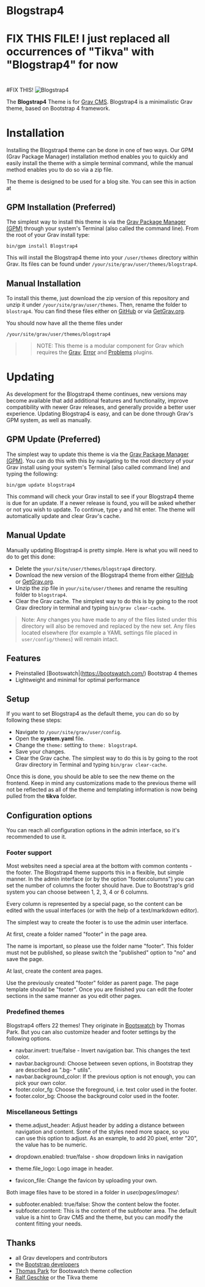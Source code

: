 # Blogstrap4
#
# FIX THIS FILE! I just replaced all occurrences of "Tikva" with "Blogstrap4" for now
#

#FIX THIS! ![Blogstrap4](screenshot.jpg)

The **Blogstrap4** Theme is for [Grav CMS](http://github.com/getgrav/grav).  Blogstrap4 is a minimalistic Grav theme, based on Bootstrap 4 framework.


# Installation

Installing the Blogstrap4 theme can be done in one of two ways. Our GPM (Grav Package Manager) installation method enables you to quickly and easily install the theme with a simple terminal command, while the manual method enables you to do so via a zip file. 

The theme is designed to be used for a blog site. You can see this in action at [](http://learn.getgrav.org)

## GPM Installation (Preferred)

The simplest way to install this theme is via the [Grav Package Manager (GPM)](http://learn.getgrav.org/advanced/grav-gpm) through your system's Terminal (also called the command line).  From the root of your Grav install type:

    bin/gpm install Blogstrap4

This will install the Blogstrap4 theme into your `/user/themes` directory within Grav. Its files can be found under `/your/site/grav/user/themes/blogstrap4`.

## Manual Installation

To install this theme, just download the zip version of this repository and unzip it under `/your/site/grav/user/themes`. Then, rename the folder to `blostrap4`. You can find these files either on [GitHub](https://github.com/cleinias/blogstrap4/) or via [GetGrav.org](http://getgrav.org/downloads/themes).

You should now have all the theme files under

    /your/site/grav/user/themes/blogstrap4

>> NOTE: This theme is a modular component for Grav which requires the [Grav](http://github.com/getgrav/grav), [Error](https://github.com/getgrav/grav-theme-error) and [Problems](https://github.com/getgrav/grav-plugin-problems) plugins.

# Updating

As development for the Blogstrap4 theme continues, new versions may become available that add additional features and functionality, improve compatibility with newer Grav releases, and generally provide a better user experience. Updating Blogstrap4 is easy, and can be done through Grav's GPM system, as well as manually.

## GPM Update (Preferred)

The simplest way to update this theme is via the [Grav Package Manager (GPM)](http://learn.getgrav.org/advanced/grav-gpm). You can do this with this by navigating to the root directory of your Grav install using your system's Terminal (also called command line) and typing the following:

    bin/gpm update blogstrap4

This command will check your Grav install to see if your Blogstrap4 theme is due for an update. If a newer release is found, you will be asked whether or not you wish to update. To continue, type `y` and hit enter. The theme will automatically update and clear Grav's cache.

## Manual Update

Manually updating Blogstrap4 is pretty simple. Here is what you will need to do to get this done:

* Delete the `your/site/user/themes/blogstrap4` directory.
* Download the new version of the Blogstrap4 theme from either [GitHub](https://github.com/cleinias/blogstrap4) or [GetGrav.org](http://getgrav.org/downloads/themes#extras).
* Unzip the zip file in `your/site/user/themes` and rename the resulting folder to `blogstrap4`.
* Clear the Grav cache. The simplest way to do this is by going to the root Grav directory in terminal and typing `bin/grav clear-cache`.

> Note: Any changes you have made to any of the files listed under this directory will also be removed and replaced by the new set. Any files located elsewhere (for example a YAML settings file placed in `user/config/themes`) will remain intact.

## Features

* Preinstalled [Bootswatch|(https://bootswatch.com/) Bootstrap 4 themes 
* Lightweight and minimal for optimal performance


## Setup

If you want to set Blogstrap4 as the default theme, you can do so by following these steps:

* Navigate to `/your/site/grav/user/config`.
* Open the **system.yaml** file.
* Change the `theme:` setting to `theme: blogstrap4`.
* Save your changes.
* Clear the Grav cache. The simplest way to do this is by going to the root Grav directory in Terminal and typing `bin/grav clear-cache`.

Once this is done, you should be able to see the new theme on the frontend. Keep in mind any customizations made to the previous theme will not be reflected as all of the theme and templating information is now being pulled from the **tikva** folder.


## Configuration options

You can reach all configuration options in the admin interface, so it's recommended
to use it. 

### Footer support

Most websites need a special area at the bottom with common contents - the footer. 
The Blogstrap4 theme supports this in a flexible, but simple manner. In the admin interface (or by the option "footer.columns") you can set the number of columns the footer should have. 
Due to Bootstrap's grid system you can choose between 1, 2, 3, 4 or 6 columns.

Every column is represented by a special page, so the content can be edited with the usual interfaces (or with the help of a text/markdown editor). 

The simplest way to create the footer is to use the admin user interface. 

At first, create a folder named "footer" in the page area.

The name is important, so please use the folder name "footer". 
This folder must not be published, so please switch the "published" option to "no" and save the page. 

At last, create the content area pages. 

Use the previously created "footer" folder as parent page. The page template should be "footer". 
Once you are  finished you can edit the footer sections in the same manner as you edit other pages. 

### Predefined themes

Blogstrap4 offers 22 themes! They originate in [Bootswatch](https://bootswatch.com/) by Thomas Park. But you can also customize header and footer settings by the following options.

* navbar.invert: true/false - Invert navigation bar. This changes the text color. 
* navbar.background: Choose between seven options, in Bootstrap they are described as ".bg- * utils". 
* navbar.background_color: If the previous option is not enough, you can pick your own color. 
* footer.color_fg: Choose the foreground, i.e. text color used in the footer. 
* footer.color_bg: Choose the background color used in the footer. 

### Miscellaneous Settings

* theme.adjust_header: Adjust header by adding a distance between navigation and content. Some of the styles need more space, so you can use this option to adjust. As an example, to add 20 pixel, enter "20", the value has to be numeric. 

* dropdown.enabled: true/false - show dropdown links in navigation 
* theme.file_logo: Logo image in header. 
* favicon_file: Change the favicon by uploading your own. 

Both image files have to be stored in a folder in _user/pages/images/_:

* subfooter.enabled: true/false: Show the content below the footer.
* subfooter.content: This is the content of the subfooter area. The default value is a hint to Grav CMS and the theme, but you can modify the content fitting your needs. 


## Thanks

* all Grav developers and contributors
* the [Bootstrap developers](https://github.com/orgs/twbs/people)
* [Thomas Park](http://thomaspark.co/) for Bootswatch theme collection
* [Ralf Geschke](https://www.geschke.net/) or the Tikva theme
